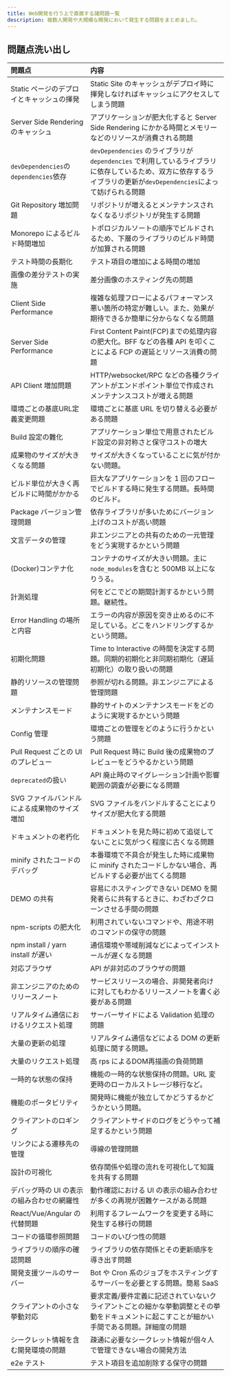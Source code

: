 ```yaml
---
title: Web開発を行う上で直面する諸問題一覧
description: 複数人開発や大規模な開発において発生する問題をまとめました。
---
```


## 問題点洗い出し

| 問題点                                       | 内容                                                                                                                                                                |
| :------------------------------------------- | :------------------------------------------------------------------------------------------------------------------------------------------------------------------ |
| Static ページのデプロイとキャッシュの揮発    | Static Site のキャッシュがデプロイ時に揮発しなければキャッシュにアクセスしてしまう問題                                                                              |
| Server Side Rendering のキャッシュ           | アプリケーションが肥大化すると Server Side Rendering にかかる時間とメモリーなどのリソースが消費される問題                                                           |
| `devDependencies`の`dependencies`依存        | `devDependencies` のライブラリが `dependencies` で利用しているライブラリに依存しているため、双方に依存するライブラリの更新が`devDependencies`によって妨げられる問題 |
| Git Repository 増加問題                      | リポジトリが増えるとメンテナンスされなくなるリポジトリが発生する問題                                                                                                |
| Monorepo によるビルド時間増加                | トポロジカルソートの順序でビルドされるため、下層のライブラリのビルド時間が加算される問題                                                                            |
| テスト時間の長期化                           | テスト項目の増加による時間の増加                                                                                                                                    |
| 画像の差分テストの実施                       | 差分画像のホスティング先の問題                                                                                                                                      |
| Client Side Performance                      | 複雑な処理フローによるパフォーマンス悪い箇所の特定が難しい。また、効果が期待できるか簡単に分からなくなる問題                                                        |
| Server Side Performance                      | First Content Paint(FCP)までの処理内容の肥大化。BFF などの各種 API を叩くことによる FCP の遅延とリソース消費の問題                                                  |
| API Client 増加問題                          | HTTP/websocket/RPC などの各種クライアントがエンドポイント単位で作成されメンテナンスコストが増える問題                                                               |
| 環境ごとの基底URL定義変更問題                  | 環境ごとに基底 URL を切り替える必要がある問題                                                                                                                       |
| Build 設定の難化                             | アプリケーション単位で用意されたビルド設定の非対称さと保守コストの増大                                                                                              |
| 成果物のサイズが大きくなる問題               | サイズが大きくなっていることに気が付かない問題。                                                                                                                    |
| ビルド単位が大きく再ビルドに時間がかかる     | 巨大なアプリケーションを 1 回のフローでビルドする時に発生する問題。長時間のビルド。                                                                                 |
| Package バージョン管理問題                   | 依存ライブラリが多いためにバージョン上げのコストが高い問題                                                                                                          |
| 文言データの管理                             | 非エンジニアとの共有のための一元管理をどう実現するかという問題                                                                                                      |
| (Docker)コンテナ化                           | コンテナのサイズが大きい問題。主に`node_modules`を含むと 500MB 以上になりうる。                                                                                     |
| 計測処理                                     | 何をどこでどの期間計測するかという問題。継続性。                                                                                                                    |
| Error Handling の場所と内容                  | エラーの内容が原因を突き止めるのに不足している。どこをハンドリングするかという問題。                                                                                |
| 初期化問題                                   | Time to Interactive の時間を決定する問題。同期的初期化と非同期初期化（遅延初期化）の取り扱いの問題                                                                  |
| 静的リソースの管理問題                       | 参照が切れる問題。非エンジニアによる管理問題                                                                                                                        |
| メンテナンスモード                           | 静的サイトのメンテナンスモードをどのように実現するかという問題                                                                                                      |
| Config 管理                                  | 環境ごとの管理をどのように行うかという問題                                                                                                                          |
| Pull Request ごとの UI のプレビュー          | Pull Request 時に Build 後の成果物のプレビューをどうやるかという問題                                                                                                |
| `deprecated`の扱い                           | API 廃止時のマイグレーション計画や影響範囲の調査が必要になる問題                                                                                                    |
| SVG ファイルバンドルによる成果物のサイズ増加 | SVG ファイルをバンドルすることによりサイズが肥大化する問題                                                                                                          |
| ドキュメントの老朽化                         | ドキュメントを見た時に初めて追従してないことに気がつく程度に古くなる問題                                                                                            |
| minify されたコードのデバッグ                | 本番環境で不具合が発生した時に成果物に minify されたコードしかない場合、再ビルドする必要が出てくる問題                                                              |
| DEMO の共有                                  | 容易にホスティングできない DEMO を開発者らに共有するときに、わざわざクローンさせる手間の問題                                                                        |
| npm-scripts の肥大化                         | 利用されていないコマンドや、用途不明のコマンドの保守の問題                                                                                                          |
| npm install / yarn install が遅い            | 通信環境や帯域削減などによってインストールが遅くなる問題                                                                                                            |
| 対応ブラウザ                                 | API が非対応のブラウザの問題                                                                                                                                        |
| 非エンジニアのためのリリースノート           | サービスリリースの場合、非開発者向けに対してもわかるリリースノートを書く必要がある問題                                                                              |
| リアルタイム通信におけるリクエスト処理       | サーバーサイドによる Validation 処理の問題                                                                                                                          |
| 大量の更新の処理                             | リアルタイム通信などによる DOM の更新処理に関する問題。                                                                                                             |
| 大量のリクエスト処理                         | 高 rps によるDOM再描画の負荷問題                                                                                                                                               |
| 一時的な状態の保持                           | 機能の一時的な状態保持の問題。URL 変更時のローカルストレージ移行など。                                                                                              |
| 機能のポータビリティ                         | 開発時に機能が独立してかどうするかどうかという問題。                                                                                                                |
| クライアントのロギング                       | クライアントサイドのログをどうやって補足するかという問題                                                                                                            |
| リンクによる遷移先の管理                     | 導線の管理問題                                                                                                                                                      |
| 設計の可視化                                 | 依存関係や処理の流れを可視化して知識を共有する問題                                                                                                                  |
| デバッグ時の UI の表示の組み合わせの網羅性   | 動作確認における UI の表示の組み合わせが多くの再現が困難ケースがある問題                                                                                            |
| React/Vue/Angular の代替問題                 | 利用するフレームワークを変更する時に発生する移行の問題                                                                                                              |
| コードの循環参照問題                         | コードのいびつ性の問題                                                                                                                                              |
| ライブラリの順序の確認問題                   | ライブラリの依存関係とその更新順序を導き出す問題                                                                                                                    |
| 開発支援ツールのサーバー                     | Bot や Cron 系のジョブをホスティングするサーバーを必要とする問題。簡易 SaaS                                                                                         |
| クライアントの小さな挙動対応                 | 要求定義/要件定義に記述されていないクライアントごとの細かな挙動調整とその挙動をドキュメントに起こすことが細かい手間である問題。詳細度の問題                         |
| シークレット情報を含む開発環境の問題         | 疎通に必要なシークレット情報が個々人で管理できない場合の開発方法                                                                                                    |
| e2e テスト                                   | テスト項目を追加削除する保守の問題                                                                                                                                  |

<!-- ## 図で見る問題点 (工事中)

![問題の発生箇所](./images/webdev-problems.svg) -->

<!-- ### 参考文献

- https://panda-program.com/posts/bengo4com-library-frontend
- https://www.yuuniworks.com/blog/2018-05-18-presentational-component%E3%81%A8container-component/
- https://medium.com/@dan_abramov/smart-and-dumb-components-7ca2f9a7c7d0 -->
